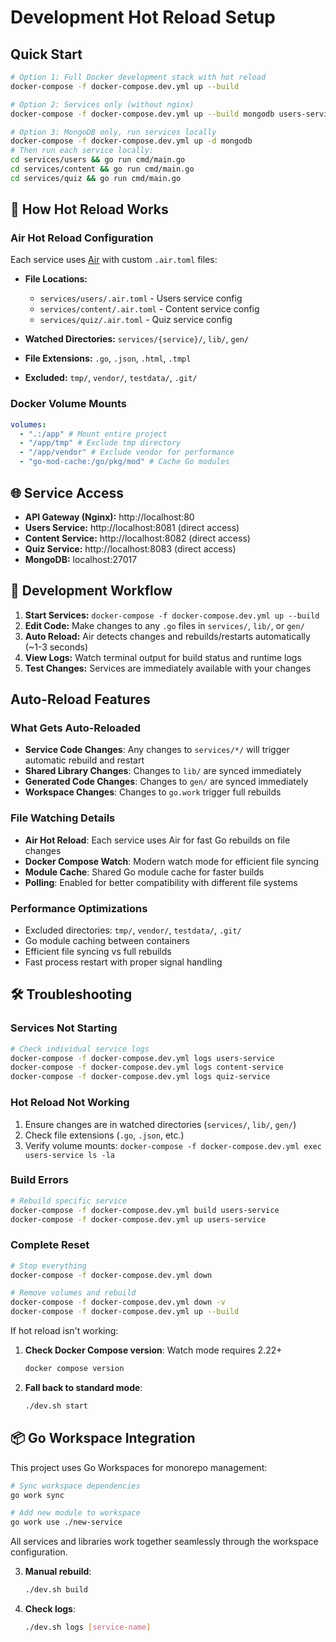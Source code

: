 # Development Hot Reload Setup

## Quick Start

```bash
# Option 1: Full Docker development stack with hot reload
docker-compose -f docker-compose.dev.yml up --build

# Option 2: Services only (without nginx)
docker-compose -f docker-compose.dev.yml up --build mongodb users-service content-service quiz-service

# Option 3: MongoDB only, run services locally
docker-compose -f docker-compose.dev.yml up -d mongodb
# Then run each service locally:
cd services/users && go run cmd/main.go
cd services/content && go run cmd/main.go
cd services/quiz && go run cmd/main.go
```

## 🔧 How Hot Reload Works

### Air Hot Reload Configuration

Each service uses [Air](https://github.com/air-verse/air) with custom `.air.toml` files:

- **File Locations:**

  - `services/users/.air.toml` - Users service config
  - `services/content/.air.toml` - Content service config
  - `services/quiz/.air.toml` - Quiz service config

- **Watched Directories:** `services/{service}/`, `lib/`, `gen/`
- **File Extensions:** `.go`, `.json`, `.html`, `.tmpl`
- **Excluded:** `tmp/`, `vendor/`, `testdata/`, `.git/`

### Docker Volume Mounts

```yaml
volumes:
  - ".:/app" # Mount entire project
  - "/app/tmp" # Exclude tmp directory
  - "/app/vendor" # Exclude vendor for performance
  - "go-mod-cache:/go/pkg/mod" # Cache Go modules
```

## 🌐 Service Access

- **API Gateway (Nginx):** http://localhost:80
- **Users Service:** http://localhost:8081 (direct access)
- **Content Service:** http://localhost:8082 (direct access)
- **Quiz Service:** http://localhost:8083 (direct access)
- **MongoDB:** localhost:27017

## 📝 Development Workflow

1. **Start Services:** `docker-compose -f docker-compose.dev.yml up --build`
2. **Edit Code:** Make changes to any `.go` files in `services/`, `lib/`, or `gen/`
3. **Auto Reload:** Air detects changes and rebuilds/restarts automatically (~1-3 seconds)
4. **View Logs:** Watch terminal output for build status and runtime logs
5. **Test Changes:** Services are immediately available with your changes

## Auto-Reload Features

### What Gets Auto-Reloaded

- **Service Code Changes**: Any changes to `services/*/` will trigger automatic rebuild and restart
- **Shared Library Changes**: Changes to `lib/` are synced immediately
- **Generated Code Changes**: Changes to `gen/` are synced immediately
- **Workspace Changes**: Changes to `go.work` trigger full rebuilds

### File Watching Details

- **Air Hot Reload**: Each service uses Air for fast Go rebuilds on file changes
- **Docker Compose Watch**: Modern watch mode for efficient file syncing
- **Module Cache**: Shared Go module cache for faster builds
- **Polling**: Enabled for better compatibility with different file systems

### Performance Optimizations

- Excluded directories: `tmp/`, `vendor/`, `testdata/`, `.git/`
- Go module caching between containers
- Efficient file syncing vs full rebuilds
- Fast process restart with proper signal handling

## 🛠 Troubleshooting

### Services Not Starting

```bash
# Check individual service logs
docker-compose -f docker-compose.dev.yml logs users-service
docker-compose -f docker-compose.dev.yml logs content-service
docker-compose -f docker-compose.dev.yml logs quiz-service
```

### Hot Reload Not Working

1. Ensure changes are in watched directories (`services/`, `lib/`, `gen/`)
2. Check file extensions (`.go`, `.json`, etc.)
3. Verify volume mounts: `docker-compose -f docker-compose.dev.yml exec users-service ls -la`

### Build Errors

```bash
# Rebuild specific service
docker-compose -f docker-compose.dev.yml build users-service
docker-compose -f docker-compose.dev.yml up users-service
```

### Complete Reset

```bash
# Stop everything
docker-compose -f docker-compose.dev.yml down

# Remove volumes and rebuild
docker-compose -f docker-compose.dev.yml down -v
docker-compose -f docker-compose.dev.yml up --build
```

If hot reload isn't working:

1. **Check Docker Compose version**: Watch mode requires 2.22+

   ```bash
   docker compose version
   ```

2. **Fall back to standard mode**:

   ```bash
   ./dev.sh start
   ```

## 📦 Go Workspace Integration

This project uses Go Workspaces for monorepo management:

```bash
# Sync workspace dependencies
go work sync

# Add new module to workspace
go work use ./new-service
```

All services and libraries work together seamlessly through the workspace configuration.

3. **Manual rebuild**:

   ```bash
   ./dev.sh build
   ```

4. **Check logs**:

   ```bash
   ./dev.sh logs [service-name]
   ```
